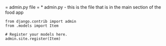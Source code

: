 
= admin.py file =
	* admin.py - this is the file that is in the main section of the food app

	from django.contrib import admin
	from .models import Item

	# Register your models here.
	admin.site.register(Item)
